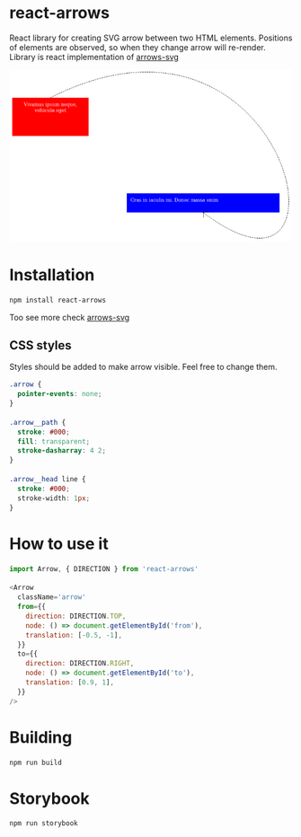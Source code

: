 # react-arrows
React library for creating SVG arrow between two HTML elements. Positions of elements are observed, so when they change arrow will re-render. Library is react implementation of [arrows-svg](https://www.npmjs.com/package/arrows-svg)

!["Arrow"](docs/arrow-1.png?raw=true "Arrow example")

# Installation

```sh
npm install react-arrows
```

Too see more check [arrows-svg](https://www.npmjs.com/package/arrows-svg)<br />

## CSS styles
Styles should be added to make arrow visible. Feel free to change them.

```css
.arrow {
  pointer-events: none;
}

.arrow__path {
  stroke: #000;
  fill: transparent;
  stroke-dasharray: 4 2;
}

.arrow__head line {
  stroke: #000;
  stroke-width: 1px;
}
```

# How to use it

```js
import Arrow, { DIRECTION } from 'react-arrows'

<Arrow
  className='arrow'
  from={{
    direction: DIRECTION.TOP,
    node: () => document.getElementById('from'),
    translation: [-0.5, -1],
  }}
  to={{
    direction: DIRECTION.RIGHT,
    node: () => document.getElementById('to'),
    translation: [0.9, 1],
  }}
/>
```

# Building
```sh
npm run build
```

# Storybook
```sh
npm run storybook
```
